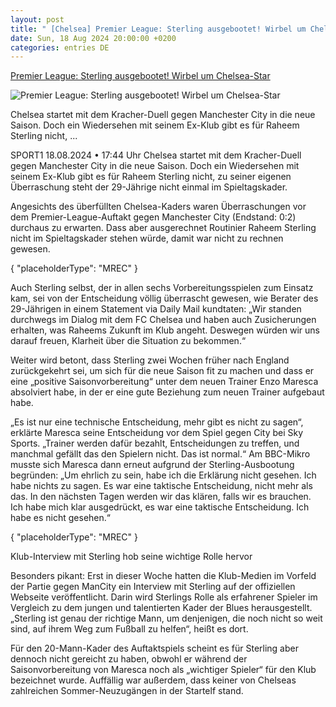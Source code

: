 ```yaml
---
layout: post
title: " [Chelsea] Premier League: Sterling ausgebootet! Wirbel um Chelsea-Star"
date: Sun, 18 Aug 2024 20:00:00 +0200
categories: entries DE
---
```

[Premier League: Sterling ausgebootet! Wirbel um Chelsea-Star](https://www.sport1.de/news/internationaler-fussball/premier-league/2024/08/premier-league-sterling-ausgebootet-wirbel-um-chelsea-star)

![Premier League: Sterling ausgebootet! Wirbel um Chelsea-Star](https://reshape.sport1.de/c/t/a931341f-6f0f-4b4c-bf62-e2430fc76ce3/1200x630)

Chelsea startet mit dem Kracher-Duell gegen Manchester City in die neue Saison. Doch ein Wiedersehen mit seinem Ex-Klub gibt es für Raheem Sterling nicht, ...

SPORT1 18.08.2024 • 17:44 Uhr Chelsea startet mit dem Kracher-Duell gegen Manchester City in die neue Saison. Doch ein Wiedersehen mit seinem Ex-Klub gibt es für Raheem Sterling nicht, zu seiner eigenen Überraschung steht der 29-Jährige nicht einmal im Spieltagskader.

Angesichts des überfüllten Chelsea-Kaders waren Überraschungen vor dem Premier-League-Auftakt gegen Manchester City (Endstand: 0:2) durchaus zu erwarten. Dass aber ausgerechnet Routinier Raheem Sterling nicht im Spieltagskader stehen würde, damit war nicht zu rechnen gewesen.

{ "placeholderType": "MREC" }

Auch Sterling selbst, der in allen sechs Vorbereitungsspielen zum Einsatz kam, sei von der Entscheidung völlig überrascht gewesen, wie Berater des 29-Jährigen in einem Statement via Daily Mail kundtaten: „Wir standen durchwegs im Dialog mit dem FC Chelsea und haben auch Zusicherungen erhalten, was Raheems Zukunft im Klub angeht. Deswegen würden wir uns darauf freuen, Klarheit über die Situation zu bekommen.“

Weiter wird betont, dass Sterling zwei Wochen früher nach England zurückgekehrt sei, um sich für die neue Saison fit zu machen und dass er eine „positive Saisonvorbereitung“ unter dem neuen Trainer Enzo Maresca absolviert habe, in der er eine gute Beziehung zum neuen Trainer aufgebaut habe.

„Es ist nur eine technische Entscheidung, mehr gibt es nicht zu sagen“, erklärte Maresca seine Entscheidung vor dem Spiel gegen City bei Sky Sports. „Trainer werden dafür bezahlt, Entscheidungen zu treffen, und manchmal gefällt das den Spielern nicht. Das ist normal.“ Am BBC-Mikro musste sich Maresca dann erneut aufgrund der Sterling-Ausbootung begründen: „Um ehrlich zu sein, habe ich die Erklärung nicht gesehen. Ich habe nichts zu sagen. Es war eine taktische Entscheidung, nicht mehr als das. In den nächsten Tagen werden wir das klären, falls wir es brauchen. Ich habe mich klar ausgedrückt, es war eine taktische Entscheidung. Ich habe es nicht gesehen.“

{ "placeholderType": "MREC" }

Klub-Interview mit Sterling hob seine wichtige Rolle hervor

Besonders pikant: Erst in dieser Woche hatten die Klub-Medien im Vorfeld der Partie gegen ManCity ein Interview mit Sterling auf der offiziellen Webseite veröffentlicht. Darin wird Sterlings Rolle als erfahrener Spieler im Vergleich zu dem jungen und talentierten Kader der Blues herausgestellt. „Sterling ist genau der richtige Mann, um denjenigen, die noch nicht so weit sind, auf ihrem Weg zum Fußball zu helfen“, heißt es dort.

Für den 20-Mann-Kader des Auftaktspiels scheint es für Sterling aber dennoch nicht gereicht zu haben, obwohl er während der Saisonvorbereitung von Maresca noch als „wichtiger Spieler“ für den Klub bezeichnet wurde. Auffällig war außerdem, dass keiner von Chelseas zahlreichen Sommer-Neuzugängen in der Startelf stand.

